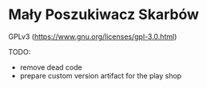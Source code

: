 # Mały Poszukiwacz Skarbów

GPLv3 (https://www.gnu.org/licenses/gpl-3.0.html)


TODO:
- remove dead code
- prepare custom version artifact for the play shop 
